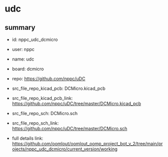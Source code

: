 # udc
 
## summary 
* id: nppc_udc_dcmicro
* user: nppc
* name: udc
* board: dcmicro
* repo: https://github.com/nppc/uDC
* src_file_repo_kicad_pcb: DCMicro.kicad_pcb
* src_file_repo_kicad_pcb_link: https://github.com/nppc/uDC/tree/master/DCMicro.kicad_pcb


* src_file_repo_sch: DCMicro.sch
* src_file_repo_sch_link: https://github.com/nppc/uDC/tree/master/DCMicro.sch
* full details link: https://github.com/oomlout/oomlout_oomp_project_bot_v_2/tree/main/projects/nppc_udc_dcmicro/current_version/working  







